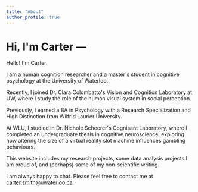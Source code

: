 ```yaml
---
title: "About"
author_profile: true
---
```


# Hi, I'm Carter — <span id="typed"></span>

Hello! I'm Carter.

I am a human cognition researcher and a master's student in cognitive psychology at the University of Waterloo.

Recently, I joined Dr. Clara Colombatto's Vision and Cognition Laboratory at UW, where I study the role of the human visual system in social perception.

Previously, I earned a BA in Psychology with a Research Specialization and High Distinction from Wilfrid Laurier University. 

At WLU, I studied in Dr. Nichole Scheerer's Cognisant Laboratory, where I completed an undergraduate thesis in cognitive neuroscience, exploring how altering the size of a virtual reality slot machine influences gambling behaviours.

This website includes my research projects, some data analysis projects I am proud of, and (perhaps) some of my non-scientific writing.

I am always happy to chat. Please feel free to contact me at carter.smith@uwaterloo.ca.

<script src="https://cdn.jsdelivr.net/npm/typed.js@2.0.12"></script>
<script>
  var typed = new Typed('#typed', {
    strings: ["I study human attention.", "I explore visual perception.", "I research social cognition."],
    typeSpeed: 50,
    backSpeed: 25,
    backDelay: 1500,
    loop: true
  });
</script>
